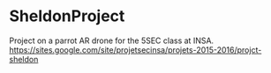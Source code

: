 # SheldonProject
Project on a parrot AR drone for the 5SEC class at INSA.
https://sites.google.com/site/projetsecinsa/projets-2015-2016/projct-sheldon
